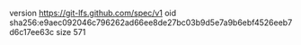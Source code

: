 version https://git-lfs.github.com/spec/v1
oid sha256:e9aec092046c796262ad66ee8de27bc03b9d5e7a9b6ebf4526eeb7d6c17ee63c
size 571
